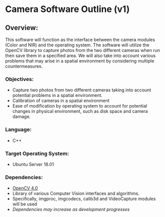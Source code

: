 
# Camera Software Outline (v1)
## Overview: 
This software will function as the interface between the camera modules (Color and NIR) and the operating system. The software will utilize the OpenCV library to capture photos from the two different cameras when run then save them in a specified area. We will also take into account various problems that may arise in a spatial environment by considering multiple countermeasures.  

### Objectives: 
- Capture two photos from two different cameras taking into account potential problems in a spatial environment. 
- Calibration of cameras in a spatial environment
- Ease of modification by operating system to account for potential changes in physical environment, such as disk space and camera damage.

### Language: 
- C++

### Target Operating System:
- Ubuntu Server 18.01

### Dependencies: 
- [OpenCV 4.0](https://opencv.org/)
- Library of various Computer Vision interfaces and algorithms. 
- Specifically, imgproc, imgcodecs, calib3d and VideoCapture modules will be used
- *Dependencies may increase as development progresses*
